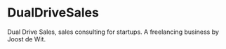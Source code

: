 # DualDriveSales
Dual Drive Sales, sales consulting for startups. A freelancing business by Joost de Wit.
